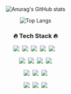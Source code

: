 <div align='center'>

![Anurag's GitHub stats](https://github-readme-stats.vercel.app/api?username=acca3434&show_icons=true&theme=github_dark)
<p></p>

![Top Langs](https://github-readme-stats.vercel.app/api/top-langs/?username=acca3434&layout=compact&theme=github_dark)

<!-- #
<h3>👨‍💻 Me 👨‍💻</h3>
<p>BlockChain Developer</p> -->

<h3>🔥 Tech Stack 🔥</h3>
<p><img src="https://img.shields.io/badge/HTML5-E34F26?style=flat&logo=HTML5&logoColor=white"/>&nbsp;&nbsp;<img src="https://img.shields.io/badge/CSS3-1572B6?style=flat&logo=CSS3&logoColor=white"/>&nbsp;&nbsp;<img src="https://img.shields.io/badge/JavaScript-F7DF1E?style=flat&logo=JavaScript&logoColor=black"/>&nbsp;&nbsp;<img src="https://img.shields.io/badge/TypeScript-3178C6?style=flat&logo=TypeScript&logoColor=white"/>&nbsp;&nbsp;<img src="https://img.shields.io/badge/Solidity-363636?style=flat&logo=Solidity&logoColor=white"/>&nbsp;&nbsp;</p>
  
<p><img src="https://img.shields.io/badge/Node.js-339933?style=flat&logo=Node.js&logoColor=white"/>&nbsp;&nbsp;<img src="https://img.shields.io/badge/Socket.io-010101?style=flat&logo=Socket.io&logoColor=white"/>&nbsp;&nbsp;<img src="https://img.shields.io/badge/MySQL-4479A1?style=flat&logo=MySQL&logoColor=white"/>&nbsp;&nbsp;<img src="https://img.shields.io/badge/MongoDB-47A248?style=flat&logo=MongoDB&logoColor=white"/></p>

<p><img src="https://img.shields.io/badge/Express-000000?style=flat&logo=Express&logoColor=white"/>&nbsp;&nbsp;<img src="https://img.shields.io/badge/NestJS-E0234E?style=flat&logo=NestJS&logoColor=white"/>&nbsp;&nbsp;<img src="https://img.shields.io/badge/React-61DAFB?style=flat&logo=React&logoColor=black"/></p>

<p><img src="https://img.shields.io/badge/GitHub-181717?style=flat&logo=GitHub&logoColor=white"/>&nbsp;&nbsp;<img src="https://img.shields.io/badge/Git-F05032?style=flat&logo=Git&logoColor=white"/>&nbsp;&nbsp;<img src="https://img.shields.io/badge/hyperledger-b4f5bd?style=flat&logo=hyperldeger&logoColor=black"/></p>

</div>  

<!--
**bitkunst/bitkunst** is a ✨ _special_ ✨ repository because its `README.md` (this file) appears on your GitHub profile.
Here are some ideas to get you started:
- 🔭 I’m currently working on ...
- 🌱 I’m currently learning ...
- 👯 I’m looking to collaborate on ...
- 🤔 I’m looking for help with ...
- 💬 Ask me about ...
- 📫 How to reach me: ...
- 😄 Pronouns: ...
- ⚡ Fun fact: ...
-->
